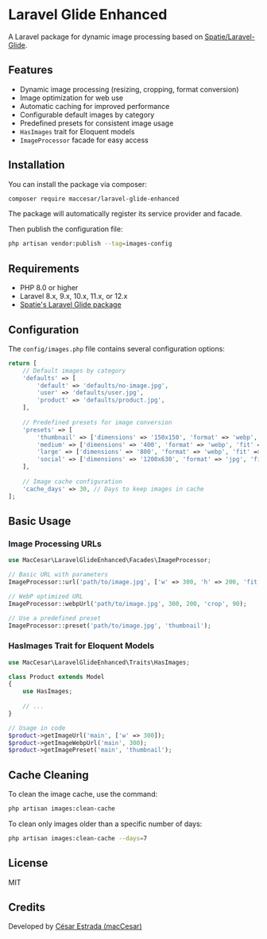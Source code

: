 # Laravel Glide Enhanced

A Laravel package for dynamic image processing based on [Spatie/Laravel-Glide](https://github.com/spatie/laravel-glide).

## Features

- Dynamic image processing (resizing, cropping, format conversion)
- Image optimization for web use
- Automatic caching for improved performance
- Configurable default images by category
- Predefined presets for consistent image usage
- `HasImages` trait for Eloquent models
- `ImageProcessor` facade for easy access

## Installation

You can install the package via composer:

```bash
composer require maccesar/laravel-glide-enhanced
```

The package will automatically register its service provider and facade.

Then publish the configuration file:

```bash
php artisan vendor:publish --tag=images-config
```

## Requirements

- PHP 8.0 or higher
- Laravel 8.x, 9.x, 10.x, 11.x, or 12.x
- [Spatie's Laravel Glide package](https://github.com/spatie/laravel-glide)

## Configuration

The `config/images.php` file contains several configuration options:

```php
return [
    // Default images by category
    'defaults' => [
        'default' => 'defaults/no-image.jpg',
        'user' => 'defaults/user.jpg',
        'product' => 'defaults/product.jpg',
    ],
    
    // Predefined presets for image conversion
    'presets' => [
        'thumbnail' => ['dimensions' => '150x150', 'format' => 'webp', 'fit' => 'crop'],
        'medium' => ['dimensions' => '400', 'format' => 'webp', 'fit' => 'max'],
        'large' => ['dimensions' => '800', 'format' => 'webp', 'fit' => 'max'],
        'social' => ['dimensions' => '1200x630', 'format' => 'jpg', 'fit' => 'crop'],
    ],
    
    // Image cache configuration
    'cache_days' => 30, // Days to keep images in cache
];
```

## Basic Usage

### Image Processing URLs

```php
use MacCesar\LaravelGlideEnhanced\Facades\ImageProcessor;

// Basic URL with parameters
ImageProcessor::url('path/to/image.jpg', ['w' => 300, 'h' => 200, 'fit' => 'crop']);

// WebP optimized URL
ImageProcessor::webpUrl('path/to/image.jpg', 300, 200, 'crop', 90);

// Use a predefined preset
ImageProcessor::preset('path/to/image.jpg', 'thumbnail');
```

### HasImages Trait for Eloquent Models

```php
use MacCesar\LaravelGlideEnhanced\Traits\HasImages;

class Product extends Model
{
    use HasImages;
    
    // ...
}

// Usage in code
$product->getImageUrl('main', ['w' => 300]);
$product->getImageWebpUrl('main', 300);
$product->getImagePreset('main', 'thumbnail');
```

## Cache Cleaning

To clean the image cache, use the command:

```bash
php artisan images:clean-cache
```

To clean only images older than a specific number of days:

```bash
php artisan images:clean-cache --days=7
```

## License

MIT

## Credits

Developed by [César Estrada (macCesar)](https://github.com/macCesar)
